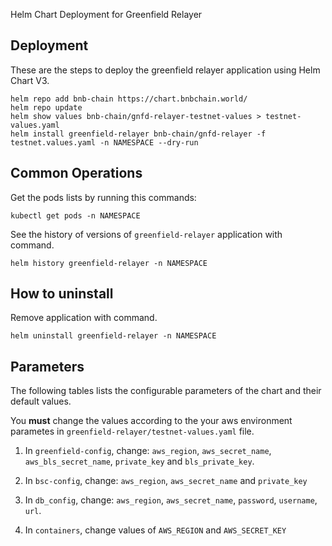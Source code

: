 Helm Chart Deployment for Greenfield Relayer

## Deployment

These are the steps to deploy the greenfield relayer application using Helm Chart V3.

```console
helm repo add bnb-chain https://chart.bnbchain.world/
helm repo update
helm show values bnb-chain/gnfd-relayer-testnet-values > testnet-values.yaml
helm install greenfield-relayer bnb-chain/gnfd-relayer -f testnet.values.yaml -n NAMESPACE --dry-run
```

## Common Operations

Get the pods lists by running this commands:

```console
kubectl get pods -n NAMESPACE
```
See the history of versions of ``greenfield-relayer`` application with command.

```console
helm history greenfield-relayer -n NAMESPACE
```

## How to uninstall

Remove application with command.

```console
helm uninstall greenfield-relayer -n NAMESPACE
```

## Parameters

The following tables lists the configurable parameters of the chart and their default values.

You **must** change the values according to the your aws environment parametes in ``greenfield-relayer/testnet-values.yaml`` file.

1. In `greenfield-config`, change: `aws_region`, `aws_secret_name`, `aws_bls_secret_name`, `private_key` and `bls_private_key`.

2. In `bsc-config`, change: `aws_region`, `aws_secret_name` and `private_key`

3. In `db_config`, change: `aws_region`, `aws_secret_name`, `password`, `username`, `url`.

4. In `containers`, change values of `AWS_REGION` and `AWS_SECRET_KEY`
